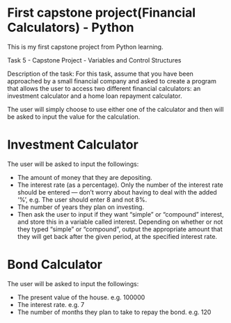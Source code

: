 # First capstone project(Financial Calculators) - Python
This is my first capstone project from Python learning.

Task 5 - Capstone Project - Variables and Control Structures

Description of the task:
For this task, assume that you have been approached by a small financial
company and asked to create a program that allows the user to access two
different financial calculators: an investment calculator and a home loan
repayment calculator.

The user will simply choose to use either one of the calculator and then will be asked to input the value for the calculation.

# Investment Calculator
The user will be asked to input the followings:
- The amount of money that they are depositing.
- The interest rate (as a percentage). Only the number of the interest
rate should be entered — don’t worry about having to deal with the
added ‘%’, e.g. The user should enter 8 and not 8%.
- The number of years they plan on investing.
- Then ask the user to input if they want “simple” or “compound”
interest, and store this in a variable called interest. Depending on
whether or not they typed “simple” or “compound”, output the
appropriate amount that they will get back after the given period,
at the specified interest rate.

# Bond Calculator
The user will be asked to input the followings:
- The present value of the house. e.g. 100000
- The interest rate. e.g. 7
- The number of months they plan to take to repay the bond. e.g. 120
